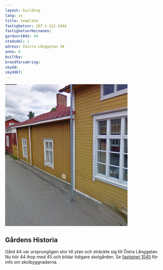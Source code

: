 ```yaml
---
layout: building
lang: sv
title: template
fastighetsnr: 287-1-122-1044
fastighetsnrKeinanen:
gardsnr1842: 44
stadsdel: 1
adress: Västra Långgatan 34
anno: 0
builtby:
brandforsakring:
skydd:
skydd67:
---
```

<img src="streetview2009.png" width="400px">

## Gårdens Historia
Gård 44 var ursprungligen stor till ytan och sträckte sig till Östra Långgatan. Nu hör 44 ihop med 45 och bildar tidigare skolgården. Se <a href="/buildings/287-1-122-1045/sv">fastighet 1045</a> för info om skolbyggnaderna.
